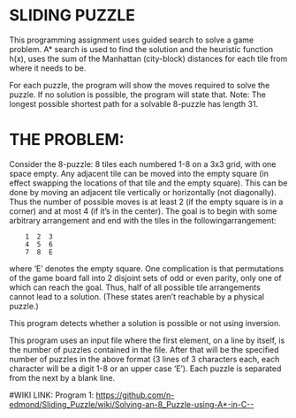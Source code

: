 # SLIDING PUZZLE
This programming assignment uses guided search to solve a game problem. A* search is used to find the solution and the heuristic function h(x), uses  the sum of the Manhattan (city-block) distances for each tile from where it needs to be.  

For each puzzle, the program will show the moves required to solve the puzzle. If no solution is possible, the program will state that. Note: The longest possible shortest path for a solvable 8-puzzle has length 31. 

# THE PROBLEM:
Consider the 8-puzzle: 8 tiles each numbered 1-8 on a 3x3 grid, with one space empty. Any adjacent tile can be moved into the empty square (in effect swapping the locations of that tile and the empty square). This can be done by moving an adjacent tile vertically or horizontally (not diagonally). Thus the number of possible moves is at least 2  (if the empty square is in a corner) and at most 4 (if it’s in the center). 
The goal is to begin with some arbitrary arrangement and end with the tiles in the followingarrangement:

```
    1  2  3
    4  5  6
    7  8  E
```

where ‘E’ denotes the empty square. One  complication is that permutations of the game board fall into 2 disjoint sets of odd or even parity, only one of which can reach the goal. Thus, half of all possible tile arrangements cannot lead to a solution. (These states aren’t reachable by a physical puzzle.) 

This program detects whether a solution is possible or not using inversion.  

This program uses an input file where the first element, on a line by itself, is the number of puzzles contained in the file.  After that will be the specified number of puzzles in the above format (3 lines of 3 characters each, each character will be a digit 1-8 or an upper case ‘E’). Each puzzle is separated from the next by a blank line.

 
#WIKI LINK:
Program 1: https://github.com/n-edmond/Sliding_Puzzle/wiki/Solving-an-8_Puzzle-using-A*-in-C--

